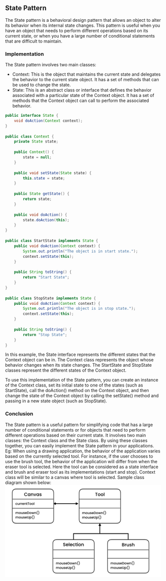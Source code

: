 ## State Pattern
The State pattern is a behavioral design pattern that allows an object to alter its behavior when its internal state changes. This pattern is useful when you have an object that needs to perform different operations based on its current state, or when you have a large number of conditional statements that are difficult to maintain.

### Implementation
The State pattern involves two main classes:

- Context: This is the object that maintains the current state and delegates the behavior to the current state object. It has a set of methods that can be used to change the state.
- State: This is an abstract class or interface that defines the behavior associated with a particular state of the Context object. It has a set of methods that the Context object can call to perform the associated behavior.

```java
public interface State {
    void doAction(Context context);
}

public class Context {
    private State state;

    public Context() {
        state = null;
    }

    public void setState(State state) {
        this.state = state;
    }

    public State getState() {
        return state;
    }

    public void doAction() {
        state.doAction(this);
    }
}

public class StartState implements State {
    public void doAction(Context context) {
        System.out.println("The object is in start state.");
        context.setState(this);
    }

    public String toString() {
        return "Start State";
    }
}

public class StopState implements State {
    public void doAction(Context context) {
        System.out.println("The object is in stop state.");
        context.setState(this);
    }

    public String toString() {
        return "Stop State";
    }
}
```
In this example, the State interface represents the different states that the Context object can be in. The Context class represents the object whose behavior changes when its state changes. The StartState and StopState classes represent the different states of the Context object.

To use this implementation of the State pattern, you can create an instance of the Context class, set its initial state to one of the states (such as StartState), call the doAction() method on the Context object, and then change the state of the Context object by calling the setState() method and passing in a new state object (such as StopState).

### Conclusion
The State pattern is a useful pattern for simplifying code that has a large number of conditional statements or for objects that need to perform different operations based on their current state. It involves two main classes: the Context class and the State class. By using these classes together, you can easily implement the State pattern in your applications.
Eg: When using a drawing application, the behavior of the application varies based on the currently selected tool. For instance, if the user chooses to use the brush tool, the behavior of the application will differ from when the eraser tool is selected.
Here the tool can be considered as a state interface and brush and eraser tool as its implementations (start and stop). Context class will be similar to a canvas where tool is selected. Sample class diagram shown below:
![alt text](image.png)